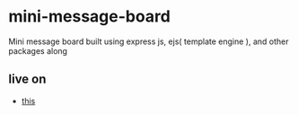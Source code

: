 # mini-message-board
Mini message board built using express js, ejs( template engine ), and other packages along

## live on
- [this](https://mini-messageboard-production-f7ae.up.railway.app/)
